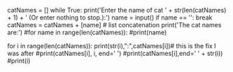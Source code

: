 catNames = []
while True:
    print('Enter the name of cat ' + str(len(catNames) + 1) +
      ' (Or enter nothing to stop.):')
    name = input()
    if name == '':
        break
    catNames = catNames + [name]  # list concatenation
print('The cat names are:')
#for name in range(len(catNames)):
    #print(name)

for i in range(len(catNames)):
    print(str(i),":",catNames[i])# this is the fix I was after 
    #print(catNames[i], i, end=' ') 
    #print(catNames[i],end=' ' + str(i))
    #print(i)
